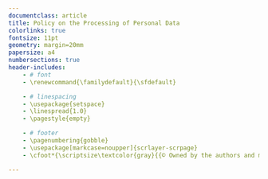 ```yaml
---
documentclass: article
title: Policy on the Processing of Personal Data
colorlinks: true
fontsize: 11pt
geometry: margin=20mm
papersize: a4
numbersections: true
header-includes:
    - # font
    - \renewcommand{\familydefault}{\sfdefault}

    - # linespacing
    - \usepackage{setspace}
    - \linespread{1.0}
    - \pagestyle{empty}

    - # footer
    - \pagenumbering{gobble}
    - \usepackage[markcase=noupper]{scrlayer-scrpage}
    - \cfoot*{\scriptsize\textcolor{gray}{{© Owned by the authors and made available under license{:} \href{https://creativecommons.org/licenses/by-nc-sa/4.0/}{https://creativecommons.org/licenses/by-nc-sa/4.0/} \\ Other Sources / Attribution / Acknowledgements{:} "The AARC Policy on the Processing of Personal Data", under CC BY-NC-SA 4.0 }}}

---
```

<!-- Add line numbers with: -->
<!-- - \usepackage{lineno} -->
<!-- - \linenumbers -->

<!-- Compile with:
pandoc <filename.md> -o <filename.pdf>
pandoc <filename.md> -o <filename.docx> --reference-doc style.docx
pandoc <filename.md> -o <filename.odt>  ## missing header and footer!
-->
